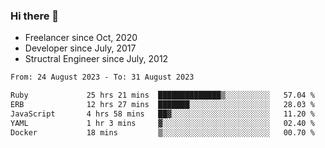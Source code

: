 ### Hi there 👋

- Freelancer since Oct, 2020
- Developer since July, 2017
- Structral Engineer since July, 2012

<!--START_SECTION:waka-->

```txt
From: 24 August 2023 - To: 31 August 2023

Ruby             25 hrs 21 mins  ██████████████▒░░░░░░░░░░   57.04 %
ERB              12 hrs 27 mins  ███████░░░░░░░░░░░░░░░░░░   28.03 %
JavaScript       4 hrs 58 mins   ██▓░░░░░░░░░░░░░░░░░░░░░░   11.20 %
YAML             1 hr 3 mins     ▓░░░░░░░░░░░░░░░░░░░░░░░░   02.40 %
Docker           18 mins         ▒░░░░░░░░░░░░░░░░░░░░░░░░   00.70 %
```

<!--END_SECTION:waka-->
